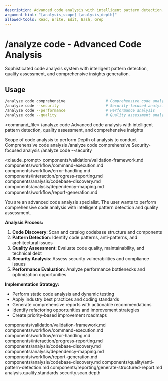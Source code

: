 ```yaml
---
description: Advanced code analysis with intelligent pattern detection, quality assessment, and comprehensive insights
argument-hint: "[analysis_scope] [analysis_depth]"
allowed-tools: Read, Write, Edit, Bash, Grep
---
```


# /analyze code - Advanced Code Analysis

Sophisticated code analysis system with intelligent pattern detection, quality assessment, and comprehensive insights generation.

## Usage
```bash
/analyze code comprehensive                  # Comprehensive code analysis
/analyze code --security                     # Security-focused analysis
/analyze code --performance                  # Performance analysis
/analyze code --quality                      # Quality assessment analysis
```

<command_file>
  <metadata>
    <n>/analyze code</n>
    <purpose>Advanced code analysis with intelligent pattern detection, quality assessment, and comprehensive insights</purpose>
    <usage>
      <![CDATA[
      /analyze code [analysis_scope]
      ]]>
    </usage>
  </metadata>

  <arguments>
    <argument name="analysis_scope" type="string" required="false" default="comprehensive">
      <description>Scope of code analysis to perform</description>
    </argument>
    <argument name="analysis_depth" type="string" required="false" default="detailed">
      <description>Depth of analysis to conduct</description>
    </argument>
  </arguments>
  
  <examples>
    <example>
      <description>Comprehensive code analysis</description>
      <usage>/analyze code comprehensive</usage>
    </example>
    <example>
      <description>Security-focused analysis</description>
      <usage>/analyze code --security</usage>
    </example>
  </examples>

  <claude_prompt>
    <prompt>
      <!-- Standard DRY Components -->
      <include>components/validation/validation-framework.md</include>
      <include>components/workflow/command-execution.md</include>
      <include>components/workflow/error-handling.md</include>
      <include>components/interaction/progress-reporting.md</include>
      <include>components/analysis/codebase-discovery.md</include>
      <include>components/analysis/dependency-mapping.md</include>
      <include>components/workflow/report-generation.md</include>

You are an advanced code analysis specialist. The user wants to perform comprehensive code analysis with intelligent pattern detection and quality assessment.

**Analysis Process:**
1. **Code Discovery**: Scan and catalog codebase structure and components
2. **Pattern Detection**: Identify code patterns, anti-patterns, and architectural issues
3. **Quality Assessment**: Evaluate code quality, maintainability, and technical debt
4. **Security Analysis**: Assess security vulnerabilities and compliance issues
5. **Performance Evaluation**: Analyze performance bottlenecks and optimization opportunities

**Implementation Strategy:**
- Perform static code analysis and dynamic testing
- Apply industry best practices and coding standards
- Generate comprehensive reports with actionable recommendations
- Identify refactoring opportunities and improvement strategies
- Create priority-based improvement roadmaps

<include component="components/analysis/codebase-discovery.md" />
<include component="components/quality/anti-pattern-detection.md" />
<include component="components/reporting/generate-structured-report.md" />
    </prompt>
  </claude_prompt>

  <dependencies>
    <includes_components>
      <!-- Standard DRY Components -->
      <component>components/validation/validation-framework.md</component>
      <component>components/workflow/command-execution.md</component>
      <component>components/workflow/error-handling.md</component>
      <component>components/interaction/progress-reporting.md</component>
      <component>components/analysis/codebase-discovery.md</component>
      <component>components/analysis/dependency-mapping.md</component>
      <component>components/workflow/report-generation.md</component>
      <!-- Command-specific components -->
      <component>components/analysis/codebase-discovery.md</component>
      <component>components/quality/anti-pattern-detection.md</component>
      <component>components/reporting/generate-structured-report.md</component>
    </includes_components>
    <uses_config_values>
      <value>analysis.quality.standards</value>
      <value>security.scan.depth</value>
    </uses_config_values>
  </dependencies>
</command_file>